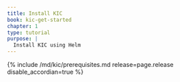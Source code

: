 ```yaml
---
title: Install KIC
book: kic-get-started
chapter: 1
type: tutorial
purpose: |
  Install KIC using Helm
---
```


{% include /md/kic/prerequisites.md release=page.release disable_accordian=true %}
